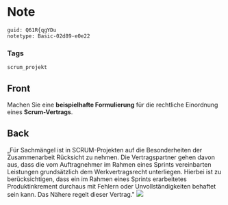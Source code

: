 # Note
```
guid: Q61R{qgYDu
notetype: Basic-02d89-e0e22
```

### Tags
```
scrum_projekt
```

## Front
Machen Sie eine <b>beispielhafte Formulierung</b> für die
rechtliche Einordnung eines <b>Scrum-Vertrags</b>.

## Back
„Für Sachmängel ist in SCRUM-Projekten auf die Besonderheiten der
Zusammenarbeit Rücksicht zu nehmen. Die Vertragspartner gehen davon
aus, dass die vom Auftragnehmer im Rahmen eines Sprints
vereinbarten Leistungen grundsätzlich dem Werkvertragsrecht
unterliegen. Hierbei ist zu berücksichtigen, dass ein im Rahmen
eines Sprints erarbeitetes Produktinkrement durchaus mit Fehlern
oder Unvollständigkeiten behaftet sein kann. Das Nähere regelt
dieser Vertrag." <img src="paste-59ef5aa9e4fdb0fe58aa6c448d4564656cdc6768.jpg">
